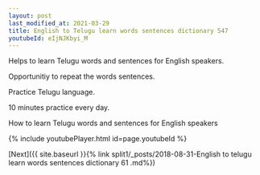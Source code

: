 ```yaml
---
layout: post
last_modified_at: 2021-03-29
title: English to Telugu learn words sentences dictionary 547 
youtubeId: eIjNJKbyi_M
---
```

 
 
Helps to learn Telugu words and sentences for English speakers.

Opportunitiy to repeat the words sentences. 

Practice Telugu language. 
 
10 minutes practice every day. 
 
How to learn Telugu words and sentences for English speakers 
 
{% include youtubePlayer.html id=page.youtubeId %}
 
 
[Next]({{ site.baseurl }}{% link  split1/_posts/2018-08-31-English to telugu learn words sentences dictionary 61 .md%})
 
